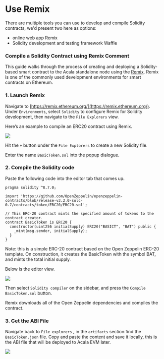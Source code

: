 # Use Remix

There are multiple tools you can use to develop and compile Solidity contracts, we'd present two here as options:

* online web app Remix 
* Solidity development and testing framework Waffle

### Compile a Solidity Contract using Remix Comment

This guide walks through the process of creating and deploying a Solidity-based smart contract to the Acala standalone node using the [Remix](http://remix.ethereum.org/). Remix is one of the commonly used development environments for smart contracts on Ethereum.

### **1. Launch Remix**

Navigate to [https://remix.ethereum.org/](https://remix.ethereum.org/). Under `Environments`, select `Solidity` to configure Remix for Solidity development, then navigate to the `File Explorers` view.

Here’s an example to compile an ERC20 contract using Remix.

![](https://i.imgur.com/82B9QJA.png)

Hit the `+` button under the `File Explorers` to create a new Solidity file. 

Enter the name `BasicToken.sol` into the popup dialogue.

### **2. Compile the Solidity code**

Paste the following code into the editor tab that comes up.

```text
pragma solidity ^0.7.0;

import 'https://github.com/OpenZeppelin/openzeppelin-contracts/blob/release-v3.2.0-solc-0.7/contracts/token/ERC20/ERC20.sol';

// This ERC-20 contract mints the specified amount of tokens to the contract creator.
contract BasicToken is ERC20 {
  constructor(uint256 initialSupply) ERC20("BASICT", "BAT") public {
    _mint(msg.sender, initialSupply);
  }
}

```

Note: this is a simple ERC-20 contract based on the Open Zeppelin ERC-20 template. On construction, it creates the BasicToken with the symbol BAT, and mints the total initial supply.

Below is the editor view.

![](https://i.imgur.com/mdZhs7y.png)

Then select `Solidity compiler` on the sidebar, and press the `Compile BasicToken.sol` button. 

Remix downloads all of the Open Zeppelin dependencies and compiles the contract.

### **3. Get the ABI File**

Navigate back to `File explorers` , in the `artifacts` section find the `BasicToken.json` file. Copy and paste the content and save it locally, this is the ABI file that will be deployed to Acala EVM later.

![](https://i.imgur.com/qzonFHr.png)

####   <a id="Compile-a-Solidity-Contract-using-Remix"></a>

